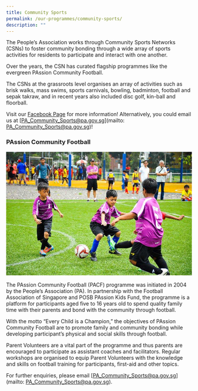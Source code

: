 ```yaml
---
title: Community Sports
permalink: /our-programmes/community-sports/
description: ""
---
```

The People’s Association works through Community Sports Networks (CSNs) to foster community bonding through a wide array of sports activities for residents to participate and interact with one another.

Over the years, the CSN has curated flagship programmes like the evergreen PAssion Community Football.

The CSNs at the grassroots level organises an array of activities such as brisk walks, mass swims, sports carnivals, bowling, badminton, football and sepak takraw, and in recent years also included disc golf, kin-ball and floorball.

Visit our [Facebook Page](https://www.facebook.com/PACommunitySportsNetwork) for more information! Alternatively, you could email us at [PA_Community_Sports@pa.gov.sg](mailto: PA_Community_Sports@pa.gov.sg)!

 
### PAssion Community Football

<img style="width:600px" src="/images/Programmes/Community%20sports/commsports-passionfootball.jpg">

The PAssion Community Football (PACF) programme was initiated in 2004 by the People’s Association (PA).  In partnership with the Football Association of Singapore and POSB PAssion Kids Fund, the programme is a platform for participants aged five to 16 years old to spend quality family time with their parents and bond with the community through football.

With the motto “Every Child is a Champion,” the objectives of PAssion Community Football are to promote family and community bonding while developing participant’s physical and social skills through football.

Parent Volunteers are a vital part of the programme and thus parents are encouraged to participate as assistant coaches and facilitators.  Regular workshops are organised to equip Parent Volunteers with the knowledge and skills on football training for participants, first-aid and other topics.

For further enquiries, please email [PA_Community_Sports@pa.gov.sg](mailto: PA_Community_Sports@pa.gov.sg).